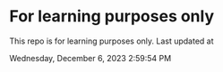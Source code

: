 # For learning purposes only
This repo is for learning purposes only.
Last updated at

Wednesday, December 6, 2023 2:59:54 PM

